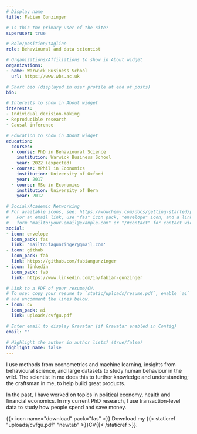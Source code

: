 ```yaml
---
# Display name
title: Fabian Gunzinger

# Is this the primary user of the site?
superuser: true

# Role/position/tagline
role: Behavioural and data scientist

# Organizations/Affiliations to show in About widget
organizations:
- name: Warwick Business School
  url: https://www.wbs.ac.uk

# Short bio (displayed in user profile at end of posts)
bio:

# Interests to show in About widget
interests:
- Individual decision-making
- Reproducible research
- Causal inference

# Education to show in About widget
education:
  courses:
  - course: PhD in Behavioural Science
    institution: Warwick Business School
    year: 2022 (expected)
  - course: MPhil in Economics
    institution: University of Oxford
    year: 2017
  - course: MSc in Economics
    institution: University of Bern
    year: 2012

# Social/Academic Networking
# For available icons, see: https://wowchemy.com/docs/getting-started/page-builder/#icons
#   For an email link, use "fas" icon pack, "envelope" icon, and a link in the
#   form "mailto:your-email@example.com" or "/#contact" for contact widget.
social:
- icon: envelope
  icon_pack: fas
  link: 'mailto:fagunzinger@gmail.com'
- icon: github
  icon_pack: fab
  link: https://github.com/fabiangunzinger
- icon: linkedin
  icon_pack: fab
  link: https://www.linkedin.com/in/fabian-gunzinger

# Link to a PDF of your resume/CV.
# To use: copy your resume to `static/uploads/resume.pdf`, enable `ai` icons in `params.toml`, 
# and uncomment the lines below.
- icon: cv
  icon_pack: ai
  link: uploads/cvfgu.pdf

# Enter email to display Gravatar (if Gravatar enabled in Config)
email: ""

# Highlight the author in author lists? (true/false)
highlight_name: false
---
```


I use methods from econometrics and machine learning, insights from behavioural
science, and large datasets to study human behaviour in the
wild. The scientist in me does this to further knowledge and understanding; the craftsman in me, to help build great products.

In the past, I have worked on topics in political economy, health and financial
economics. In my current PhD research, I use transaction-level data to study
how people spend and save money.

{{< icon name="download" pack="fas" >}} Download my {{< staticref "uploads/cvfgu.pdf" "newtab" >}}CV{{< /staticref >}}.
